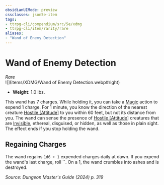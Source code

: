 ```yaml
---
obsidianUIMode: preview
cssclasses: json5e-item
tags:
- ttrpg-cli/compendium/src/5e/xdmg
- ttrpg-cli/item/rarity/rare
aliases: 
- "Wand of Enemy Detection"
---
```

# Wand of Enemy Detection
*Rare*  
![](items/XDMG/Wand of Enemy Detection.webp#right)  

- **Weight**: 1.0 lbs.

This wand has 7 charges. While holding it, you can take a [Magic](actions.md#Magic) action to expend 1 charge. For 1 minute, you know the direction of the nearest creature [Hostile [Attitude]](hostile-attitude-xphb.md) to you within 60 feet, but not its distance from you. The wand can sense the presence of [Hostile [Attitude]](hostile-attitude-xphb.md) creatures that are [Invisible](conditions.md#Invisible), ethereal, disguised, or hidden, as well as those in plain sight. The effect ends if you stop holding the wand.

## Regaining Charges

The wand regains `1d6 + 1` expended charges daily at dawn. If you expend the wand's last charge, roll ``. On a 1, the wand crumbles into ashes and is destroyed.

*Source: Dungeon Master's Guide (2024) p. 319*